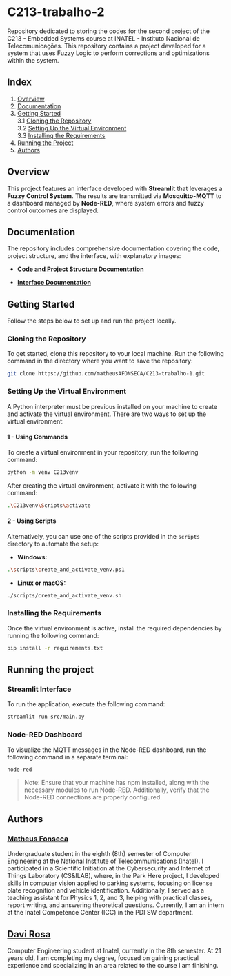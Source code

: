 # C213-trabalho-2

Repository dedicated to storing the codes for the second project of the C213 - Embedded Systems course at INATEL - Instituto Nacional de Telecomunicações. This repository contains a project developed for a system that uses Fuzzy Logic to perform corrections and optimizations within the system.

## Index

1. [Overview](#overview)  
2. [Documentation](#documentation)  
3. [Getting Started](#getting-started)  
   3.1 [Cloning the Repository](#cloning-the-repository)  
   3.2 [Setting Up the Virtual Environment](#setting-up-the-virtual-environment)  
   3.3 [Installing the Requirements](#installing-the-requirements)  
4. [Running the Project](#running-the-project)  
5. [Authors](#authors)

## Overview

This project features an interface developed with **Streamlit** that leverages a **Fuzzy Control System**. The results are transmitted via **Mosquitto-MQTT** to a dashboard managed by **Node-RED**, where system errors and fuzzy control outcomes are displayed.

## Documentation

The repository includes comprehensive documentation covering the code, project structure, and the interface, with explanatory images:

- [**Code and Project Structure Documentation**](/docs/code_documentation.md)

- [**Interface Documentation**](/docs/interface_documentation.md)

## Getting Started

Follow the steps below to set up and run the project locally.

### Cloning the Repository

To get started, clone this repository to your local machine. Run the following command in the directory where you want to save the repository:

```bash
git clone https://github.com/matheusAFONSECA/C213-trabalho-1.git
```

### Setting Up the Virtual Environment

A Python interpreter must be previous installed on your machine to create and activate the virtual environment. There are two ways to set up the virtual environment:

#### 1 - Using Commands

To create a virtual environment in your repository, run the following command:

```bash
python -m venv C213venv
```

After creating the virtual environment, activate it with the following command:

```bash
.\C213venv\Scripts\activate
```

#### 2 - Using Scripts

Alternatively, you can use one of the scripts provided in the `scripts` directory to automate the setup:

- **Windows:**

```bash
.\scripts\create_and_activate_venv.ps1
```

- **Linux or macOS:**

```bash
./scripts/create_and_activate_venv.sh
```

### Installing the Requirements

Once the virtual environment is active, install the required dependencies by running the following command:

```bash
pip install -r requirements.txt
```

## Running the project

### Streamlit Interface

To run the application, execute the following command:

```bash
streamlit run src/main.py
```

### Node-RED Dashboard

To visualize the MQTT messages in the Node-RED dashboard, run the following command in a separate terminal:

```bash
node-red
```

> Note:
> Ensure that your machine has npm installed, along with the necessary modules to run Node-RED. Additionally, verify that the Node-RED connections are properly configured.


## Authors

### [Matheus Fonseca](https://github.com/matheusAFONSECA)

Undergraduate student in the eighth (8th) semester of Computer Engineering at the National Institute of Telecommunications (Inatel). I participated in a Scientific Initiation at the Cybersecurity and Internet of Things Laboratory (CS&ILAB), where, in the Park Here project, I developed skills in computer vision applied to parking systems, focusing on license plate recognition and vehicle identification. Additionally, I served as a teaching assistant for Physics 1, 2, and 3, helping with practical classes, report writing, and answering theoretical questions. Currently, I am an intern at the Inatel Competence Center (ICC) in the PDI SW department.

## [Davi Rosa](https://github.com/DaviRGomes)
Computer Engineering student at Inatel, currently in the 8th semester. At 21 years old, I am completing my degree, focused on gaining practical experience and specializing in an area related to the course I am finishing.
